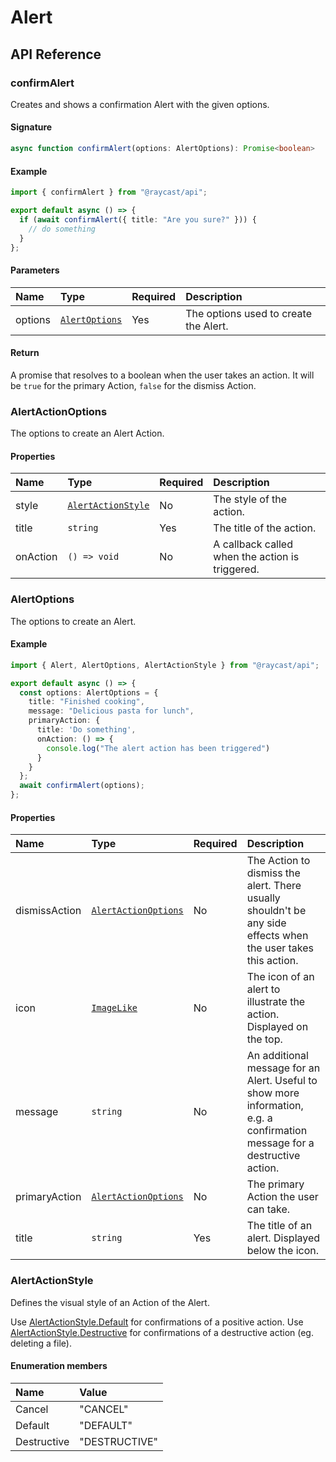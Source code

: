 # Alert

## API Reference

### confirmAlert

Creates and shows a confirmation Alert with the given options.

#### Signature

```typescript
async function confirmAlert(options: AlertOptions): Promise<boolean>
```

#### Example

```typescript
import { confirmAlert } from "@raycast/api";

export default async () => {
  if (await confirmAlert({ title: "Are you sure?" })) {
    // do something
  }
};
```

#### Parameters

| Name | Type | Required | Description |
| :--- | :--- | :--- | :--- |
| options | <code>[AlertOptions](#alertoptions)</code> | Yes | The options used to create the Alert. |

#### Return

A promise that resolves to a boolean when the user takes an action.
It will be `true` for the primary Action, `false` for the dismiss Action.

### AlertActionOptions

The options to create an Alert Action.

#### Properties

| Name | Type | Required | Description |
| :--- | :--- | :--- | :--- |
| style | <code>[AlertActionStyle](#alertactionstyle)</code> | No | The style of the action. |
| title | <code>string</code> | Yes | The title of the action. |
| onAction | <code>() => void</code> | No | A callback called when the action is triggered. |

### AlertOptions

The options to create an Alert.

#### Example

```typescript
import { Alert, AlertOptions, AlertActionStyle } from "@raycast/api";

export default async () => {
  const options: AlertOptions = {
    title: "Finished cooking",
    message: "Delicious pasta for lunch",
    primaryAction: {
      title: 'Do something',
      onAction: () => {
        console.log("The alert action has been triggered")
      }
    }
  };
  await confirmAlert(options);
};
```

#### Properties

| Name | Type | Required | Description |
| :--- | :--- | :--- | :--- |
| dismissAction | <code>[AlertActionOptions](#alertactionoptions)</code> | No | The Action to dismiss the alert. There usually shouldn't be any side effects when the user takes this action. |
| icon | <code>[ImageLike](./icons-and-images.md#imagelike)</code> | No | The icon of an alert to illustrate the action. Displayed on the top. |
| message | <code>string</code> | No | An additional message for an Alert. Useful to show more information, e.g. a confirmation message for a destructive action. |
| primaryAction | <code>[AlertActionOptions](#alertactionoptions)</code> | No | The primary Action the user can take. |
| title | <code>string</code> | Yes | The title of an alert. Displayed below the icon. |

### AlertActionStyle

Defines the visual style of an Action of the Alert.

Use [AlertActionStyle.Default](#alertactionstyle) for confirmations of a positive action.
Use [AlertActionStyle.Destructive](#alertactionstyle) for confirmations of a destructive action (eg. deleting a file).

#### Enumeration members

| Name | Value |
| :--- | :--- |
| Cancel | "CANCEL" |
| Default | "DEFAULT" |
| Destructive | "DESTRUCTIVE" |
